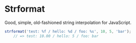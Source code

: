 # Strformat

Good, simple, old-fashioned string interpolation for JavaScript.

```javascript
strformat('test: %f / hello: %d / foo: %s', 10, 5, 'bar');
    // => test: 10.00 / hello: 5 / foo: bar
```
